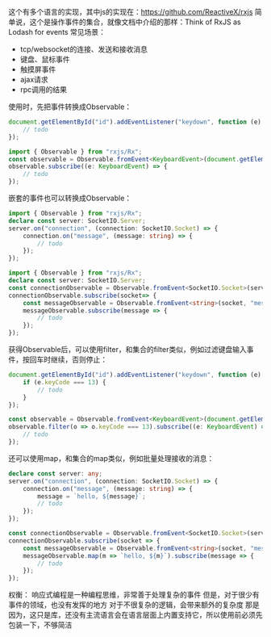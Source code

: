 这个有多个语言的实现，其中js的实现在：https://github.com/ReactiveX/rxjs
简单说，这个是操作事件的集合，就像文档中介绍的那样：Think of RxJS as Lodash for events
常见场景：
+ tcp/websocket的连接、发送和接收消息
+ 键盘、鼠标事件
+ 触摸屏事件
+ ajax请求
+ rpc调用的结果

使用时，先把事件转换成Observable：
```ts
document.getElementById("id").addEventListener("keydown", function (e) {
    // todo
});
```
```ts
import { Observable } from "rxjs/Rx";
const observable = Observable.fromEvent<KeyboardEvent>(document.getElementById("id"), "keydown");
observable.subscribe((e: KeyboardEvent) => {
    // todo
});
```
嵌套的事件也可以转换成Observable：
```ts
import { Observable } from "rxjs/Rx";
declare const server: SocketIO.Server;
server.on("connection", (connection: SocketIO.Socket) => {
    connection.on("message", (message: string) => {
        // todo
    });
});
```
```ts
import { Observable } from "rxjs/Rx";
declare const server: SocketIO.Server;
const connectionObservable = Observable.fromEvent<SocketIO.Socket>(server, "connection");
connectionObservable.subscribe(socket=> {
    const messageObservable = Observable.fromEvent<string>(socket, "message");
    messageObservable.subscribe(message => {
        // todo
    });
});
```
获得Observable后，可以使用filter，和集合的filter类似，例如过滤键盘输入事件，按回车时继续，否则停止：
```ts
document.getElementById("id").addEventListener("keydown", function (e) {
    if (e.keyCode === 13) {
        // todo
    }
});
```
```ts
const observable = Observable.fromEvent<KeyboardEvent>(document.getElementById("id"), "keydown");
observable.filter(o => o.keyCode === 13).subscribe((e: KeyboardEvent) => {
    // todo
});
```
还可以使用map，和集合的map类似，例如批量处理接收的消息：
```ts
declare const server: any;
server.on("connection", (connection: SocketIO.Socket) => {
    connection.on("message", (message: string) => {
        message = `hello, ${message}`;
        // todo
    });
});
```
```ts
const connectionObservable = Observable.fromEvent<SocketIO.Socket>(server, "connection");
connectionObservable.subscribe(socket => {
    const messageObservable = Observable.fromEvent<string>(socket, "message");
    messageObservable.map(m => `hello, ${m}`).subscribe(message => {
        // todo
    });
});
```
权衡：
响应式编程是一种编程思维，非常善于处理复杂的事件
但是，对于很少有事件的领域，也没有发挥的地方
对于不很复杂的逻辑，会带来额外的复杂度
那是因为，这只是库，还没有主流语言会在语言层面上内置支持它，所以使用前必须先包装一下，不够简洁